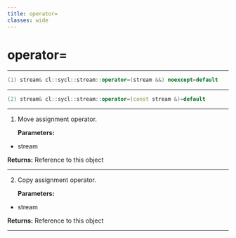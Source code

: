 ```yaml
---
title: operator=
classes: wide
---
```

# operator=

---

```cpp
(1) stream& cl::sycl::stream::operator=(stream &&) noexcept=default
```

---

```cpp
(2) stream& cl::sycl::stream::operator=(const stream &)=default
```

---

1. Move assignment operator. 

   **Parameters:**

  * stream 

   

   **Returns:** Reference to this object 

---

2. Copy assignment operator. 

   **Parameters:**

  * stream 

   

   **Returns:** Reference to this object 

---

